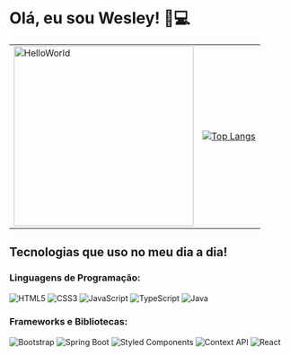 # Olá, eu sou Wesley! 👋💻

<table>
  <tr>
    <td>
      <img alt="HelloWorld" src="https://www.alura.com.br/artigos/assets/hello-world-em-varias-linguagens/imagem1.gif" style="width: 20rem; height: auto;">
    </td>
    <td>
      <a href="https://github.com/WesleyBert">
        <img src="https://github-readme-stats.vercel.app/api/top-langs/?username=WesleyBert&layout=compact&theme=dark" alt="Top Langs" style="max-width: 100%;">
      </a>
    </td>
  </tr>
</table>


## Tecnologias que uso no meu dia a dia!

### Linguagens de Programação:
<div style="display: inline_block">
  <img align="center" alt="HTML5" src="https://img.shields.io/badge/HTML5-E34F26?style=for-the-badge&logo=html5&logoColor=white"/>
  <img align="center" alt="CSS3" src="https://img.shields.io/badge/CSS3-1572B6?style=for-the-badge&logo=css3&logoColor=white"/>
  <img align="center" alt="JavaScript" src="https://img.shields.io/badge/JavaScript-F7DF1E?style=for-the-badge&logo=javascript&logoColor=black"/>
  <img align="center" alt="TypeScript" src="https://img.shields.io/badge/TypeScript-3178C6?style=for-the-badge&logo=typescript&logoColor=white"/>
  <img align="center" alt="Java" src="https://img.shields.io/badge/Java-007396?style=for-the-badge&logo=java&logoColor=white"/>

</div>

### Frameworks e Bibliotecas:
<div style="display: inline_block">
  <img align="center" alt="Bootstrap" src="https://img.shields.io/badge/Bootstrap-3776AB?style=for-the-badge&logo=bootstrap&logoColor=white"/>
  <img align="center" alt="Spring Boot" src="https://img.shields.io/badge/Spring%20Boot-6DB33F?style=for-the-badge&logo=spring&logoColor=white"/>
  <img align="center" alt="Styled Components" src="https://img.shields.io/badge/Styled%20Components-DB7093?style=for-the-badge&logo=styled-components&logoColor=white"/>
  <img align="center" alt="Context API" src="https://img.shields.io/badge/Context%20API-3178C6?style=for-the-badge&logo=react&logoColor=white"/>
  <img align="center" alt="React" src="https://img.shields.io/badge/React-61DAFB?style=for-the-badge&logo=react&logoColor=white"/>
</div>
